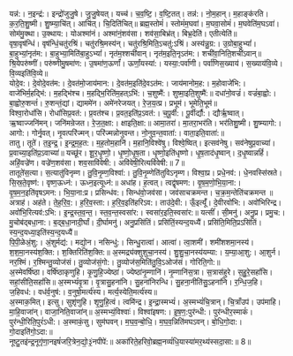 

  
यन्न॑:। न॒इन्द्र॑:। इन्द्रो॑जुजु॒षे। जु॒जु॒षेयत्। यच्च॑। च॒व॒ष्टि॒। व॒ष्टि॒तत्। तन्न॑:। नो॒म॒हान्। म॒हाङ्क॑रति। क॒र॒ति॒शु॒ष्मी। शु॒ष्म्या॒चि॑त्। आचि॑त्। चि॒दिति॑चित्॥ ब्रह्म॒स्तोमं॑। स्तोमं॑म॒घवा॑। म॒घवा॒सोमं॑। म॒घवेति॑म॒घऽवा॑। सोम॑मु॒क्था। उ॒क्थाय:। योअश्मा॑नं। अश्मा॑नं॒शव॑सा। शव॑सा॒बिभ्र॑त्। बिभ्र॒देति॑। एतीत्येति॑॥  
वृषा॒वृष॑न्धिं। वृष॑न्धिं॒चतु॑रश्रिं। चतु॑रश्रि॒मस्य॑न्। चतु॑रश्रि॒मिति॒ऽचतु॑:ऽश्रिं। अस्य॑न्नु॒ग्र:। उ॒ग्रोबा॒हुभ्यां॑। बा॒हुभ्यां॒नृत॑म:। बा॒हुभ्या॒मिति॑बा॒हुऽभ्यां॑। नृत॑म॒श्शची॑वान्। नृत॑म॒इति॒नृऽत॑म:। शची॑वा॒निति॒शची॑ऽवान्॥ श्रि॒येपरु॑ष्णीं। परु॑ष्णीमु॒षमा॑ण:। उ॒षमा॑ण॒ऊर्णां॑। ऊर्णां॒यस्या॑:। यस्या॒:पर्वा॑णी। पर्वा॑णिस॒ख्याय॑। स॒ख्याय॑वि॒व्ये। वि॒व्यइति॑वि॒व्ये॥  
योदे॒व:। दे॒वोदे॒वत॑म:। दे॒वत॑मो॒जाय॑मान:। दे॒वत॑म॒इति॑दे॒वऽत॑म:। जाय॑मानोम॒ह:। म॒होवाजे॑भि:। वाजे॑भिर्म॒हद्भि॑:। म॒हद्भि॑श्च। म॒हद्भि॒रिति॑म॒हत्ऽभि॑:। च॒शुष्मै॑:। शुष्मा॒इति॒शुष्मै॑:॥ दधा॑नो॒वज्रं॑। वज्रं॑बा॒ह्वो:। बा॒ह्वोरु॒शन्तं॑। रु॒शन्तं॒द्यां। द्याममे॑न। अमे॑नरेजयत्। रे॒ज॒य॒त्प्र। प्रभूम॑। भूमेति॒भूम॑॥  
विश्वा॒रोधां॑सि। रोधां॑सिप्र॒वत॑:। प्र॒वत॑श्च। प्र॒वत॒इति॑प्र॒ऽवत॑:। च॒पू॒र्वी:। पू॒र्वीर्द्यौ:। द्यौर्ऋ॒ष्वात्। ऋ॒ष्वाज्जनि॑मन्। जनि॑मन्रेजत। रे॒ज॒त॒क्षा:। क्षाइति॒क्षा:॥ आमा॒तरा॑। मा॒तरा॒भर॑ति। भर॑तिशु॒ष्मी। शु॒ष्म्यागो:। आगो:। गोर्नृ॒वत्। नृ॒वत्परि॑ज्मन्। परि॑ज्मन्नोनुवन्त। नो॒नुव॒न्त॒वाता॑:। वाता॒इति॒वाता॑:॥  
तातु। तूते॑। त॒इ॒न्द्र॒। इ॒न्द्र॒म॒ह॒त:। म॒ह॒तोम॒हानि॑। म॒हानि॒विश्वे॑षु। विश्वे॒ष्वित्। इत्सव॑नेषु। सव॑नेषुप्र॒वाच्या॑। प्र॒वाच्या॒इति॑प्र॒ऽवाच्या॑॥ यच्छू॑र। शू॒र॒धृ॒ष्णो॒। धृ॒ष्णो॒धृ॒ष॒ता। धृ॒ष्णो॒इति॑धृष्णो। धृ॒ष॒ताद॑धृ॒ष्वान्। द॒धृ॒ष्वान्नहिं॑। अहिं॒वज्रे॑ण। वज्रे॑ण॒शव॑सा। शव॒सावि॑वेषी:। अवि॑वेषी॒रित्यवि॑वेषी:॥ 7॥  
तातूते॑स॒त्या। स॒त्यातु॑विनृम्ण। तु॒वि॒नृ॒म्ण॒विश्वा॑:। तु॒वि॒नृ॒म्णेति॑तुविऽनृम्ण। विश्वा॒प्र। प्रधे॒नव॑:। धे॒नवस्सि॑स्रते। सि॒स्र॒ते॒वृष्ण॑:। वृष्ण॒ऊध्न॑:। ऊध्न॒इत्यूध्न॑:॥ अधा॑ह। ह॒त्वत्। त्वद्वृ॑षमण:। वृ॒ष॒म॒णो॒भि॒या॒ना:। वृ॒ष॒म॒न॒इति॑वृषऽमन:। भि॒या॒ना:प्र। प्रसिन्ध॑व:। सिन्ध॑वो॒जव॑सा। जव॑साचक्रमन्त। च॒क्र॒म॒न्तेति॑चक्रमन्त ॥  
अत्राह॑। अह॑ते। ते॒ह॒रि॒व॒:। ह॒रि॒व॒स्ता:। ह॒रि॒व॒इति॑हरिऽव:। ताउ॑दे॒वी:। ऊँ॒इत्यूँ॑। दे॒वीरवो॑भि:। अवो॑भिरिन्द्र। अवो॑भि॒रित्यव॑:ऽभि:। इ॒न्द्र॒स्त॒व॒न्त॒। स्त॒व॒न्त॒स्वसा॑र:। स्वसा॑र॒इति॒स्वसा॑र:॥ यत्सीं॑। सी॒मनु॑। अनु॒प्र। प्रमु॒च:। मु॒चोब॑द्बधा॒ना:। ब॒द्ब॒धा॒नादी॒र्घां। दी॒र्घामनु॑। अनु॒प्रसि॑तिं। प्रसि॑तिं॒स्यन्द॒यध्यै॑। प्रसि॑ति॒मिति॒प्रऽसि॑तिं। स्य॒न्द॒यध्या॒इति॑स्य॒न्द॒यध्यै॑॥  
पि॒पी॒ळेअं॒शु:। अं॒शुर्मद्य॑:। मद्यो॒न। नसिन्धु॑:। सिन्धु॒रात्वा॑। आत्वा॑। त्वा॒शमी॑। शमी॑शशमा॒नस्य॑। श॒श॒मा॒नस्य॑श॒क्ति:। श॒क्तिरिति॑श॒क्ति:॥ अ॒स्मद्र्य॑क्शुशुचा॒नस्य॑। शु॒शु॒चा॒नस्य॑यम्या:। य॒म्या॒आ॒शु:। आ॒शुर्न। नर॒श्मिं। र॒श्मिन्तु॒व्योज॑सं। तु॒व्योज॑सं॒गो:। तु॒व्योज॑स॒मिति॑तु॒वि॒ऽओज॑सं। गोरिति॒गो:॥  
अ॒स्मेवर्षि॑ष्ठा। वर्षि॑ष्ठाकृणुहि। कृ॒णु॒हि॒ज्येष्ठा॑। ज्येष्ठा॑नृ॒म्णानि॑। नृ॒म्णानि॑स॒त्रा। स॒त्रास॑हुरे। स॒हु॒रे॒सहां॑सि। सहां॒सीति॒सहां॑सि॥ अ॒स्मभ्यं॑वृ॒त्रा। वृ॒त्रासु॒हना॑नि। सु॒हना॑निरन्धि। सु॒हना॒नीति॑सु॒ऽहना॑नि। र॒न्धि॒ज॒हि। ज॒हिवध॑:। वध॑र्व॒नुष॑:। व॒नुषो॒मर्त्य॑स्य। मर्त्य॒स्येति॒मर्त्य॑स्य॥  
अ॒स्माक॒मित्। इत्सु। सुशृ॑णुहि। शृ॒णु॒हि॒त्वं। त्वमि॑न्द्र। इ॒न्द्रा॒स्मभ्यं॑। अ॒स्मभ्यं॑चि॒त्रान्। चि॒त्राँउप॑। उप॑माहि। मा॒हि॒वाजा॑न्। वाजा॒निति॒वाजा॑न्॥ अ॒स्मभ्यं॒विश्वाः॑। विश्वा॑इषण:। इ॒ष॒ण॒:पुर॑न्धी:। पुर॑न्धीर॒स्माकं॑। पुर॑न्धी॒रिति॒पुरं॑ऽधी:। अ॒स्माकं॒सु। सुम॑घवन्। म॒घ॒व॒न्बो॒धि॒। म॒घ॒व॒न्निति॑मघऽवन्। बो॒धि॒गो॒दा:। गो॒दाइति॑गो॒ऽदा:॥  
नूष्टु॒तइ॑न्द्र॒नूगृ॑णा॒नइषं॑जरि॒त्रेन॒द्यो॒३॒॑नपीपे॑:॥ अका॑रिते॒हरिवो॒ब्रह्म॒नव्यं॑धि॒यास्या॑मर॒थ्य॑स्सदा॒सा:॥ 8॥  
